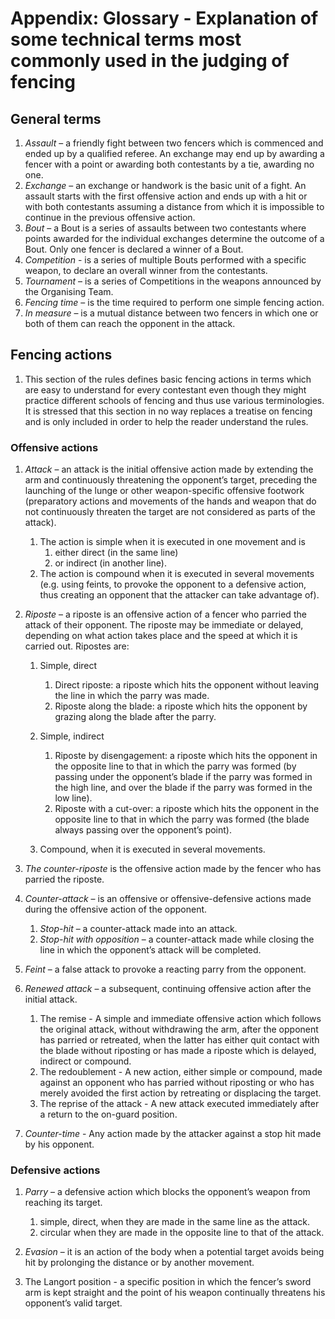 # Appendix: Glossary - Explanation of some technical terms most commonly used in the judging of fencing

## General terms

1. *Assault* – a friendly fight between two fencers which is commenced and ended up by a qualified
   referee. An exchange may end up by awarding a fencer with a point or awarding both contestants by
   a tie, awarding no one.
2. *Exchange* – an exchange or handwork is the basic unit of a fight. An assault starts with the
   first offensive action and ends up with a hit or with both contestants assuming a distance from
   which it is impossible to continue in the previous offensive action.
3. *Bout* – a Bout is a series of assaults between two contestants where points awarded for the
   individual exchanges determine the outcome of a Bout. Only one fencer is declared a winner of a
   Bout.
4. *Competition* - is a series of multiple Bouts performed with a specific weapon, to declare an
   overall winner from the contestants.
5. *Tournament* – is a series of Competitions in the weapons announced by the Organising Team.
6. *Fencing time* – is the time required to perform one simple fencing action.
7. *In measure* – is a mutual distance between two fencers in which one or both of them can reach
   the opponent in the attack.

## Fencing actions

1. This section of the rules defines basic fencing actions in terms which are easy to understand for
   every contestant even though they might practice different schools of fencing and thus use
   various terminologies. It is stressed that this section in no way replaces a treatise on fencing
   and is only included in order to help the reader understand the rules.

### Offensive actions

1.  *Attack* – an attack is the initial offensive action made by extending the arm and continuously
    threatening the opponent’s target, preceding the launching of the lunge or other weapon-specific
    offensive footwork (preparatory actions and movements of the hands and weapon that do not
    continuously threaten the target are not considered as parts of the attack).
    1. The action is simple when it is executed in one movement and is
       1. either direct (in the same line)
       2. or indirect (in another line).
    2. The action is compound when it is executed in several movements (e.g. using feints, to
       provoke the opponent to a defensive action, thus creating an opponent that the attacker can
       take advantage of).

2.  *Riposte* – a riposte is an offensive action of a fencer who parried the attack of their
    opponent. The riposte may be immediate or delayed, depending on what action takes place and the
    speed at which it is carried out. Ripostes are:

    1. Simple, direct
       1. Direct riposte: a riposte which hits the opponent without leaving the line in which the
          parry was made.
       2. Riposte along the blade: a riposte which hits the opponent by grazing along the blade
          after the parry.

    2. Simple, indirect
       1. Riposte by disengagement: a riposte which hits the opponent in the opposite line to that
          in which the parry was formed (by passing under the opponent’s blade if the parry was
          formed in the high line, and over the blade if the parry was formed in the low line).
       2. Riposte with a cut-over: a riposte which hits the opponent in the opposite line to that in
          which the parry was formed (the blade always passing over the opponent’s point).

    3. Compound, when it is executed in several movements.

3.  *The counter-riposte* is the offensive action made by the fencer who has parried the riposte.

4.  *Counter-attack* – is an offensive or offensive-defensive actions made during the offensive
    action of the opponent.
    1. *Stop-hit* – a counter-attack made into an attack.
    2. *Stop-hit with opposition* – a counter-attack made while closing the line in which the
       opponent’s attack will be completed.

5.  *Feint* – a false attack to provoke a reacting parry from the opponent.

6.  *Renewed attack* – a subsequent, continuing offensive action after the initial attack.
    1. The remise - A simple and immediate offensive action which follows the original attack,
       without withdrawing the arm, after the opponent has parried or retreated, when the latter has
       either quit contact with the blade without riposting or has made a riposte which is delayed,
       indirect or compound.
    2. The redoublement - A new action, either simple or compound, made against an opponent who has
       parried without riposting or who has merely avoided the first action by retreating or
       displacing the target.
    3. The reprise of the attack - A new attack executed immediately after a return to the on-guard
       position.

7.  *Counter-time* - Any action made by the attacker against a stop hit made by his opponent.

### Defensive actions

1. *Parry* – a defensive action which blocks the opponent’s weapon from reaching its target.
   1. simple, direct, when they are made in the same line as the attack.
   2. circular when they are made in the opposite line to that of the attack.

2. *Evasion* – it is an action of the body when a potential target avoids being hit by prolonging
   the distance or by another movement.

3. The Langort position - a specific position in which the fencer’s sword arm is kept straight and
   the point of his weapon continually threatens his opponent’s valid target.
